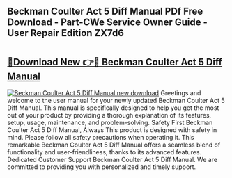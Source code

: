 ## Beckman Coulter Act 5 Diff Manual PDf Free Download - Part-CWe Service Owner Guide - User Repair Edition ZX7d6

# <h2><a href="http://bc63780.oget.top/?id=Beckman+Coulter+Act+5+Diff+Manual">🔗Download New 👉🔴 Beckman Coulter Act 5 Diff Manual</a></h2>

[![Beckman Coulter Act 5 Diff Manual new download](https://i.imgur.com/5g1atiW.png)](http://bc63780.oget.top/?id=Beckman+Coulter+Act+5+Diff+Manual)
Greetings and welcome to the user manual for your newly updated Beckman Coulter Act 5 Diff Manual. This manual is specifically designed to help you get the most out of your product by providing a thorough explanation of its features, setup, usage, maintenance, and problem-solving. Safety First Beckman Coulter Act 5 Diff Manual, Always This product is designed with safety in mind. Please follow all safety precautions when operating it. This remarkable Beckman Coulter Act 5 Diff Manual offers a seamless blend of functionality and user-friendliness, thanks to its advanced features. Dedicated Customer Support Beckman Coulter Act 5 Diff Manual. We are committed to providing you with personalized and timely support.
